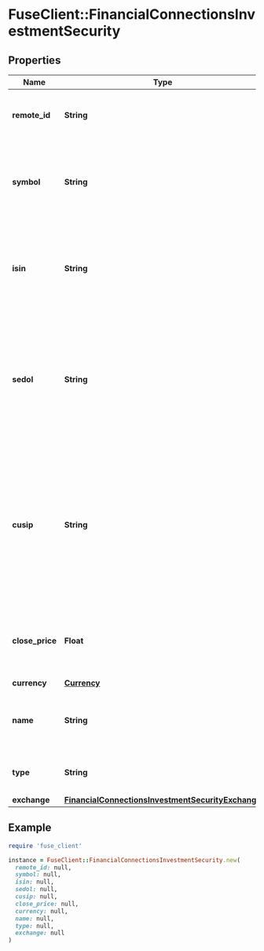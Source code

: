 # FuseClient::FinancialConnectionsInvestmentSecurity

## Properties

| Name | Type | Description | Notes |
| ---- | ---- | ----------- | ----- |
| **remote_id** | **String** | Remote Id of the security, ie Plaid or Snaptrade security id |  |
| **symbol** | **String** | The trading symbol for publicly traded securities, or a short identifier if available. |  |
| **isin** | **String** | The International Securities Identification Number (ISIN) uniquely identifies the security. | [optional] |
| **sedol** | **String** | The Stock Exchange Daily Official List (SEDOL) code uniquely identifies the security, primarily used in the United Kingdom and Ireland. | [optional] |
| **cusip** | **String** | The Committee on Uniform Securities Identification Procedures (CUSIP) number uniquely identifies the security, primarily used in the United States and Canada. | [optional] |
| **close_price** | **Float** | The closing price of the security at the end of the most recent trading day. |  |
| **currency** | [**Currency**](Currency.md) |  |  |
| **name** | **String** | A descriptive name for the security, suitable for display. | [optional] |
| **type** | **String** | The type of security (e.g., equity, mutual fund) | [optional] |
| **exchange** | [**FinancialConnectionsInvestmentSecurityExchange**](FinancialConnectionsInvestmentSecurityExchange.md) |  | [optional] |

## Example

```ruby
require 'fuse_client'

instance = FuseClient::FinancialConnectionsInvestmentSecurity.new(
  remote_id: null,
  symbol: null,
  isin: null,
  sedol: null,
  cusip: null,
  close_price: null,
  currency: null,
  name: null,
  type: null,
  exchange: null
)
```


